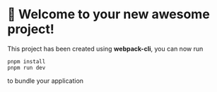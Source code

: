 # 🚀 Welcome to your new awesome project!

This project has been created using **webpack-cli**, you can now run

```
pnpm install
pnpm run dev
```

to bundle your application
